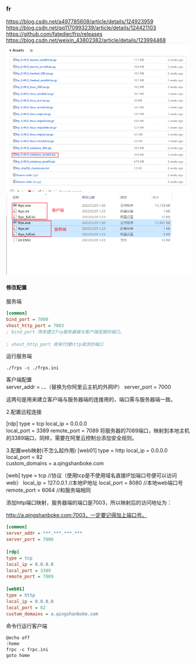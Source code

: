 <!--
 * @Author: guanjiajun www.guanjiajun@ewake.com
 * @Date: 2023-06-09 17:35:10
 * @LastEditors: guanjiajun www.guanjiajun@ewake.com
 * @LastEditTime: 2023-06-09 20:38:16
 * @FilePath: \studys\programming\网络\内网穿透.md
 * @Description: 这是默认设置,请设置`customMade`, 打开koroFileHeader查看配置 进行设置: https://github.com/OBKoro1/koro1FileHeader/wiki/%E9%85%8D%E7%BD%AE
-->
### fr
<https://blog.csdn.net/a497785609/article/details/124923959>\
<https://blog.csdn.net/qq1170993239/article/details/124421103>\
<https://github.com/fatedier/frp/releases>\
<https://blog.csdn.net/weixin_43802382/article/details/123994468>\
![](images/img-2023-06-09-17-36-35.png)
![](images/img-2023-06-09-17-38-04.png)
#### 修改配置
服务端
```ini
[common]
bind_port = 7000 
vhost_http_port = 7003
; bind_port 用来建立frp服务器端与客户端连接的端口。

; vhost_http_port 用来代理http请求的端口
```
运行服务端
```shell
./frps -c ./frps.ini
```
客户端配置\
server_addr = ***.***.***.***（替换为你阿里云主机的外网IP）
server_port = 7000  

这两句是用来建立客户端与服务器端的连接用的，端口需与服务器端一致。

2.配置远程连接

[rdp]
type = tcp
local_ip = 0.0.0.0           
local_port = 3389
remote_port = 7089
将服务器的7089端口，映射到本地主机的3389端口，同样，需要在阿里云控制台添加安全规则。

3.配置web映射(不怎么起作用)
[web01]
type = http
local_ip = 0.0.0.0
local_port = 82  
custom_domains = a.qingshanboke.com

[web]
type = tcp //协议（使用tcp是不使用域名直接IP加端口号便可以访问web）
local_ip = 127.0.0.1 //本地IP地址
local_port = 8080 //本地web端口号
remote_port = 6064 //和服务端相同

添加http端口映射，服务器端的端口是7003，所以映射后的访问地址为：

http://a.qingshanboke.com:7003，一定要记得加上端口号。
```ini
[common]
server_addr = ***.***.***.***
server_port = 7000   
 
[rdp]
type = tcp
local_ip = 0.0.0.0           
local_port = 3389
remote_port = 7089
 
[web01]
type = http
local_ip = 0.0.0.0
local_port = 82  
custom_domains = a.qingshanboke.com
```
命令行运行客户端
```shell
@echo off
:home
frpc -c frpc.ini
goto home
```
